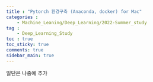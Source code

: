 ```yaml
---
title : "Pytorch 환경구축 (Anaconda, docker) for Mac"
categories :
    - Machine_Leaning/Deep_Learning/2022-Summer_study
tag :
    - Deep_Learning_Study
toc : true
toc_sticky: true
comments: true
sidebar_main: true
---
```


일단은 나중에 추가
